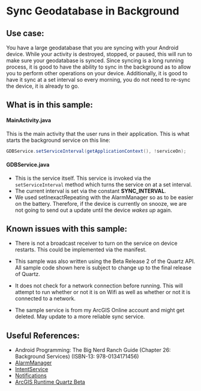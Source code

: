 # Sync Geodatabase in Background

## Use case:
You have a large geodatabase that you are syncing with your Android device.  While your activity is destroyed, stopped, or paused, this will run to make sure your geodatabase is synced.  Since syncing is a long running process, it is good to have the ability to sync in the background as to allow you to perform other operations on your device.  Additionally, it is good to have it sync at a set interval so every morning, you do not need to re-sync the device, it is already to go.

## What is in this sample:
#### MainActivity.java
This is the main activity that the user runs in their application.  This is what starts the background service on this line:

```java
GDBService.setServiceInterval(getApplicationContext(), !serviceOn);
```

#### GDBService.java
* This is the service itself.  This service is invoked via the ```setServiceInterval``` method which turns the service on at a set interval.
* The current interval is set via the constant **SYNC_INTERVAL**.
* We used setInexactRepeating with the AlarmManager so as to be easier on the battery.  Therefore, if the device is currently on snooze, we are not going to send out a update until the device *wakes up* again.

## Known issues with this sample:
* There is not a broadcast receiver to turn on the service on device restarts.  This could be implemented via the manifest.

* This sample was also written using the Beta Release 2 of the Quartz API.  All sample code shown here is subject to change up to the final release of Quartz.

* It does not check for a network connection before running.  This will attempt to run whether or not it is on Wifi as well as whether or not it is connected to a network.

* The sample service is from my ArcGIS Online account and might get deleted.  May update to a more reliable sync service.

## Useful References:

* Android Programming: The Big Nerd Ranch Guide (Chapter 26: Background Services) (ISBN-13: 978-0134171456)
* [AlarmManager](https://developer.android.com/reference/android/app/AlarmManager.html)
* [IntentService](https://developer.android.com/reference/android/app/IntentService.html)
* [Notifications](https://developer.android.com/guide/topics/ui/notifiers/notifications.html)
* [ArcGIS Runtime Quartz Beta](https://developers.arcgis.com/android/beta/)

